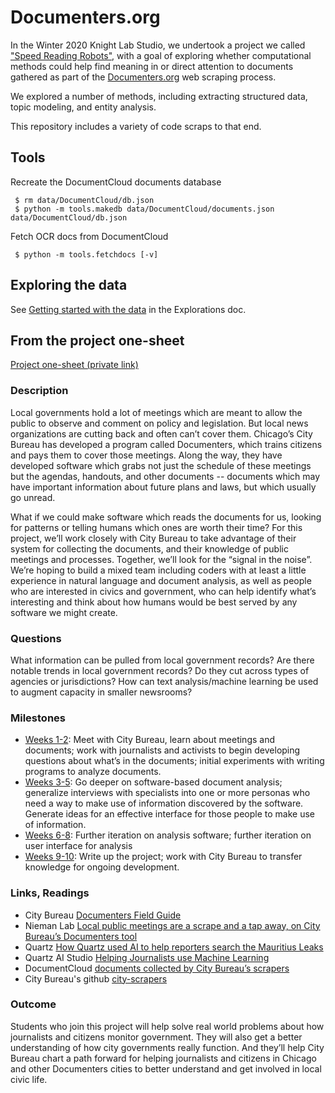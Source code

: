 # Documenters.org
In the Winter 2020 Knight Lab Studio, we undertook a project we called ["Speed Reading Robots"](https://studio.knightlab.com/projects/documenters/), with a goal of exploring whether computational methods could help find meaning in or direct attention to documents gathered as part of the [Documenters.org](https://www.documenters.org/) web scraping process.

We explored a number of methods, including extracting structured data, topic modeling, and entity analysis.  

This repository includes a variety of code scraps to that end.


## Tools

Recreate the DocumentCloud documents database

```
 $ rm data/DocumentCloud/db.json
 $ python -m tools.makedb data/DocumentCloud/documents.json data/DocumentCloud/db.json
```

Fetch OCR docs from DocumentCloud

```
 $ python -m tools.fetchdocs [-v]
```
## Exploring the data

See [Getting started with the data](https://github.com/NUKnightLab/Documenters.org/blob/master/EXPLORATIONS.md#getting-started-with-the-data) in the Explorations doc.

## From the project one-sheet

[Project one-sheet (private link)](https://docs.google.com/document/d/1JXfXJ9TPhkUZ6f3gySFPUIMTfm31S_iln7bCOOkq5bw/edit#)

### Description

Local governments hold a lot of meetings which are meant to allow the public to observe and comment on policy and legislation.  But local news organizations are cutting back and often can’t cover them. Chicago’s City Bureau has developed a program called Documenters, which trains citizens and pays them to cover those meetings. Along the way, they have developed software which grabs not just the schedule of these meetings but the agendas, handouts, and other documents -- documents which may have important information about future plans and laws, but which usually go unread.

What if we could make software which reads the documents for us, looking for patterns or telling humans which ones are worth their time?  For this project, we’ll work closely with City Bureau to take advantage of their system for collecting the documents, and their knowledge of public meetings and processes. Together, we’ll look for the “signal in the noise”. We’re hoping to build a mixed team including coders with at least a little experience in natural language and document analysis, as well as people who are interested in civics and government, who can help identify what’s interesting and think about how humans would be best served by any software we might create.

### Questions

What information can be pulled from local government records?
Are there notable trends in local government records? Do they cut across types of agencies or jurisdictions?
How can text analysis/machine learning be used to augment capacity in smaller newsrooms?

### Milestones

 * [Weeks 1-2](https://github.com/NUKnightLab/Documenters.org/milestone/1): Meet with City Bureau, learn about meetings and documents; work with journalists and activists to begin developing questions about what’s in the documents; initial experiments with writing programs to analyze documents.
 * [Weeks 3-5](https://github.com/NUKnightLab/Documenters.org/milestone/2): Go deeper on software-based document analysis; generalize interviews with specialists into one or more personas who need a way to make use of information discovered by the software. Generate ideas for an effective interface for those people to make use of information.
 * [Weeks 6-8](https://github.com/NUKnightLab/Documenters.org/milestone/3): Further iteration on analysis software; further iteration on user interface for analysis
 * [Weeks 9-10](https://github.com/NUKnightLab/Documenters.org/milestone/4): Write up the project; work with City Bureau to transfer knowledge for ongoing development.

### Links, Readings

 * City Bureau [Documenters Field Guide](https://fieldguide.documenters.org/)
 * Nieman Lab [Local public meetings are a scrape and a tap away, on City Bureau’s Documenters tool](https://www.niemanlab.org/2019/01/local-public-meetings-are-a-scrape-and-a-tap-away-on-city-bureaus-documenters-app/)
 * Quartz [How Quartz used AI to help reporters search the Mauritius Leaks](https://qz.com/1670632/how-quartz-used-ai-to-help-reporters-search-the-mauritius-leaks/)
 * Quartz AI Studio [Helping Journalists use Machine Learning](https://qz.ai/)
 * DocumentCloud [documents collected by City Bureau’s scrapers](https://www.documentcloud.org/public/search/Account:21089-documenters-app)
 * City Bureau's github [city-scrapers](https://github.com/city-bureau/city-scrapers)

### Outcome

Students who join this project will help solve real world problems about how journalists and citizens monitor government. They will also get a better understanding of how city governments really function. And they’ll help City Bureau chart a path forward for helping journalists and citizens in Chicago and other Documenters cities to better understand and get involved in local civic life.

